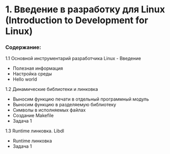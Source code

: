 # 1. Введение в разработку для Linux (Introduction to Development for Linux)

### Содержание:
1.1 Основной инструментарий разработчика Linux
  -﻿ Введение
  - Полезная информация
  - Настройка среды
  - Hello world
    
1.2 Динамические библиотеки и линковка
  - Выносим функцию печати в отдельный программный модуль
  - Выносим функцию в разделяемую библиотеку
  - Символы в исполняемых файлах
  - Создание Makefile
  - Задача 1
    
1.3 Runtime линковка. Libdl
  - Runtime линковка
  - Задача 1
